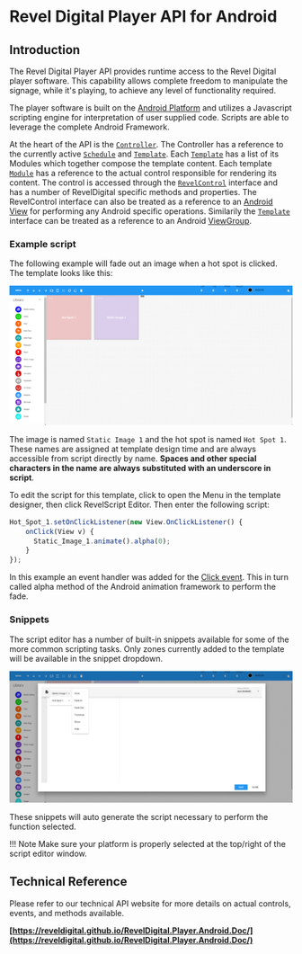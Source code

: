 Revel Digital Player API for Android
====================================

## Introduction

The Revel Digital Player API provides runtime access to the Revel Digital player software. This capability allows complete freedom to manipulate the signage, while it's playing, to
achieve any level of functionality required.

The player software is built on the [Android Platform](https://developer.android.com/index.html) and utilizes a Javascript scripting engine for interpretation of user supplied code.
Scripts are able to leverage the complete Android Framework.

At the heart of the API is the [`Controller`](https://reveldigital.github.io/RevelDigital.Player.Android.Doc/).
The Controller has a reference to the currently active [`Schedule`](https://reveldigital.github.io/RevelDigital.Player.Android.Doc/) and
[`Template`](https://reveldigital.github.io/RevelDigital.Player.Android.Doc/).
Each [`Template`](https://reveldigital.github.io/RevelDigital.Player.Android.Doc/) has a list of its Modules which together compose the template content.
Each template [`Module`](https://reveldigital.github.io/RevelDigital.Player.Android.Doc/)
has a reference to the actual control responsible for rendering its content.
The control is accessed through the [`RevelControl`](https://reveldigital.github.io/RevelDigital.Player.Android.Doc/)
interface and has a number of RevelDigital specific methods and properties.
The RevelControl interface can also be treated as a reference to an [Android View](https://developer.android.com/reference/android/view/View.html)
for performing any Android specific operations. Similarily the [`Template`](https://reveldigital.github.io/RevelDigital.Player.Android.Doc/)
interface can be treated as a reference to an Android [ViewGroup](https://developer.android.com/reference/android/view/ViewGroup.html).

### Example script

The following example will fade out an image when a hot spot is clicked. The template looks like this:

![template](/img/script-example-1.png)

The image is named `Static Image 1` and the hot spot is named `Hot Spot 1`.
These names are assigned at template design time and are always accessible from script directly by name.
**Spaces and other special characters in the name are always substituted with an underscore in script**.

To edit the script for this template, click to open the Menu in the template designer, then click RevelScript Editor. Then enter the following script:

```javascript
Hot_Spot_1.setOnClickListener(new View.OnClickListener() {
    onClick(View v) {
      Static_Image_1.animate().alpha(0);
    }
});

```

In this example an event handler was added for the [Click event](https://developer.android.com/reference/android/view/View.html#setOnClickListener(android.view.View.OnClickListener)).
This in turn called alpha method of the Android animation framework to perform the fade.

### Snippets

The script editor has a number of built-in snippets available for some of the more common scripting tasks. Only zones currently added to the template will be available in the snippet dropdown.

![template](/img/script-example-2.png)

These snippets will auto generate the script necessary to perform the function selected.

!!! Note
    Make sure your platform is properly selected at the top/right of the script editor window.


## Technical Reference

Please refer to our technical API website for more details on actual controls, events, and methods available.

**[https://reveldigital.github.io/RevelDigital.Player.Android.Doc/](https://reveldigital.github.io/RevelDigital.Player.Android.Doc/)**
